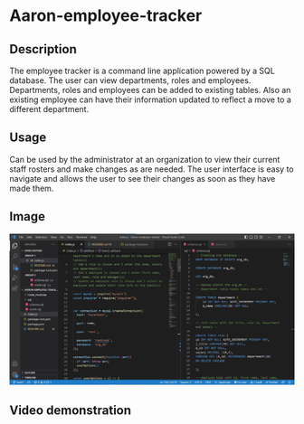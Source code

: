 # Aaron-employee-tracker   

## Description
The employee tracker is a command line application powered by a SQL database. The user can view departments, roles and employees. Departments, roles and employees can be added to existing tables. Also an existing employee can have their information updated to reflect a move to a different department. 

## Usage
Can be used by the administrator at an organization to view their current staff rosters and make changes as are needed. The user interface is easy to navigate and allows the user to see their changes as soon as they have made them.

## Image
<img src = "assets/Employee SQL.jpg">

## Video demonstration
